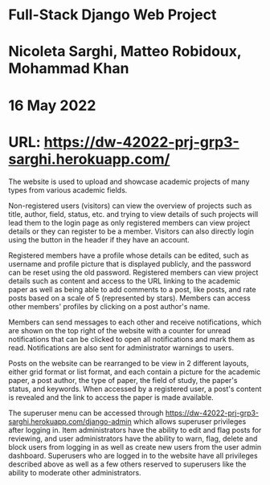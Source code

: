 # Full-Stack Django Web Project
# Nicoleta Sarghi, Matteo Robidoux, Mohammad Khan
# 16 May 2022
# URL: https://dw-42022-prj-grp3-sarghi.herokuapp.com/

The website is used to upload and showcase academic projects of many types from various academic fields.

Non-registered users (visitors) can view the overview of projects such as title, author, field, status, etc. and trying to view details of such projects will lead them to the login page as only registered members can view project details or they can register to be a member. Visitors can also directly login using the button in the header if they have an account.

Registered members have a profile whose details can be edited, such as username and profile picture that is displayed publicly, and the password can be reset using the old password. Registered members can view project details such as content and access to the URL linking to the academic paper as well as being able to add comments to a post, like posts, and rate posts based on a scale of 5 (represented by stars). Members can access other members' profiles by clicking on a post author's name.

Members can send messages to each other and receive notifications, which are shown on the top right of the website with a counter for unread notifications that can be clicked to open all notifications and mark them as read. Notifications are also sent for administrator warnings to users.

Posts on the website can be rearranged to be view in 2 different layouts, either grid format or list format, and each contain a picture for the academic paper, a post author, the type of paper, the field of study, the paper's status, and keywords. When accessed by a registered user, a post's content is revealed and the link to access the paper is made available.

The superuser menu can be accessed through https://dw-42022-prj-grp3-sarghi.herokuapp.com/django-admin which allows superuser privileges after logging in. Item administrators have the ability to edit and flag posts for reviewing, and user administrators have the ability to warn, flag, delete and block users from logging in as well as create new users from the user admin dashboard. Superusers who are logged in to the website have all privileges described above as well as a few others reserved to superusers like the ability to moderate other administrators.
